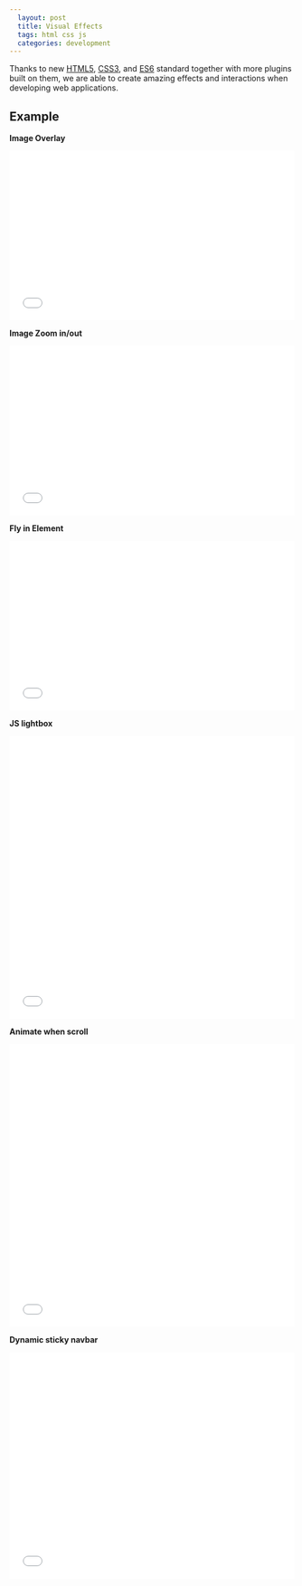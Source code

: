 ```yaml
---
  layout: post
  title: Visual Effects
  tags: html css js
  categories: development
---
```


Thanks to new [HTML5](https://developer.mozilla.org/en-US/docs/Web/Guide/HTML/HTML5), [CSS3](https://developer.mozilla.org/en/docs/Web/CSS/CSS3), and [ES6](https://developer.mozilla.org/en/docs/Web/JavaScript/New_in_JavaScript/ECMAScript_6_support_in_Mozilla) standard together with more plugins built on them,<!--excerpt--> we are able to create amazing effects and interactions when developing web applications.

## Example

**Image Overlay**

<iframe width="100%" height="300" src="//jsfiddle.net/hendryzhou889/zL13fm3k/embedded/html,css,resources,result/" allowfullscreen="allowfullscreen" frameborder="0"></iframe>

**Image Zoom in/out**

<iframe width="100%" height="300" src="//jsfiddle.net/hendryzhou889/spdveztn/embedded/html,css,resources,result/" allowfullscreen="allowfullscreen" frameborder="0"></iframe>

**Fly in Element**

<iframe width="100%" height="300" src="//jsfiddle.net/hendryzhou889/xn0eLfds/embedded/html,css,resources,result/" allowfullscreen="allowfullscreen" frameborder="0"></iframe>

**JS lightbox**

<iframe width="100%" height="500" src="//jsfiddle.net/hendryzhou889/su7dga02/embedded/html,css,resources,result/" allowfullscreen="allowfullscreen" frameborder="0"></iframe>

**Animate when scroll**

<iframe width="100%" height="500" src="//jsfiddle.net/hendryzhou889/1p2Lsobs/embedded/html,js,resources,result/" allowfullscreen="allowfullscreen" frameborder="0"></iframe>

**Dynamic sticky navbar**

<iframe width="100%" height="400" src="//jsfiddle.net/hendryzhou889/Ly4w94hh/embedded/" allowfullscreen="allowfullscreen" frameborder="0"></iframe>
